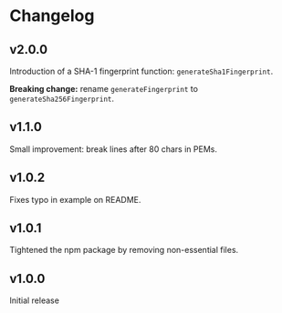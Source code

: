 # Changelog

## v2.0.0
Introduction of a SHA-1 fingerprint function: `generateSha1Fingerprint`.

**Breaking change:** rename `generateFingerprint` to `generateSha256Fingerprint`.

## v1.1.0
Small improvement: break lines after 80 chars in PEMs.

## v1.0.2
Fixes typo in example on README.

## v1.0.1
Tightened the npm package by removing non-essential files.

## v1.0.0
Initial release
